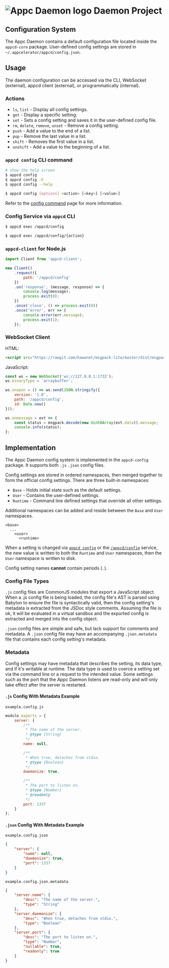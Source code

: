 # ![Appc Daemon logo](../images/appc-daemon.png) Daemon Project

## Configuration System

The Appc Daemon contains a default configuration file located inside the `appcd-core` package.
User-defined config settings are stored in `~/.appcelerator/appcd/config.json`.

## Usage

The daemon configuration can be accessed via the CLI, WebSocket (external), appcd client
(external), or programmatically (internal).

### Actions

 * `ls`, `list` - Display all config settings.
 * `get` - Display a specific setting.
 * `set` - Sets a config setting and saves it in the user-defined config file.
 * `rm`, `delete`, `remove`, `unset` - Remove a config setting.
 * `push` - Add a value to the end of a list.
 * `pop` - Remove the last value in a list.
 * `shift` - Removes the first value in a list.
 * `unshift` - Add a value to the beginning of a list.

### `appcd config` CLI command

```sh
# show the help screen
$ appcd config
$ appcd config -h
$ appcd config --help

$ appcd config [options] <action> [<key>] [<value>]
```

Refer to the [config command](Commands/config.md) page for more information.

### Config Service via `appcd` CLI

```sh
$ appcd exec /appcd/config

$ appcd exec /appcd/config/{action}
```

### `appcd-client` for Node.js

```js
import Client from 'appcd-client';

new Client()
	.request({
		path: '/appcd/config'
	})
	.on('response', (message, response) => {
		console.log(message);
		process.exit(0);
	})
	.once('close', () => process.exit(0))
	.once('error', err => {
		console.error(err.message);
		process.exit(1);
	});
```

### WebSocket Client

HTML:

```html
<script src="https://rawgit.com/kawanet/msgpack-lite/master/dist/msgpack.min.js"></script>
```

JavaScript:

```js
const ws = new WebSocket('ws://127.0.0.1:1732');
ws.binaryType = 'arraybuffer';

ws.onopen = () => ws.send(JSON.stringify({
    version: '1.0',
    path: '/appcd/config',
    id: Date.now()
}));

ws.onmessage = evt => {
	const status = msgpack.decode(new Uint8Array(evt.data)).message;
    console.info(status);
};
```

## Implementation

The Appc Daemon config system is implemented in the `appcd-config` package. It supports both `.js`
`.json` config files.

Config settings are stored in ordered namespaces, then merged together to form the official config
settings. There are three built-in namespaces:

 * `Base` - Holds initial state such as the default settings.
 * `User` - Contains the user-defined settings.
 * `Runtime` - Command line defined settings that override all other settings.

Additional namespaces can be added and reside between the `Base` and `User` namespaces.

```
<base>
  ...
    <user>
      <runtime>
```

When a setting is changed via [`appcd config`](../Commands/config.md) or the
[`/appcd/config`](../Services/config.md) service, the new value is written to both the `Runtime` and
`User` namespaces, then the `User` namespace is written to disk.

Config setting names __cannot__ contain periods (`.`).

### Config File Types

`.js` config files are CommonJS modules that export a JavaScript object. When a .js config file is
being loaded, the config file's AST is parsed using Babylon to ensure the file is syntactically
valid, then the config setting's metadata is extracted from the JSDoc style comments. Assuming the
file is ok, it will be evaluated in a virtual sandbox and the exported config is extracted and
merged into the config object.

`.json` config files are simple and safe, but lack support for comments and metadata. A `.json`
config file may have an accompanying `.json.metadata` file that contains each config setting's
metadata.

### Metadata

Config settings may have metadata that describes the setting, its data type, and if it's writable at
runtime. The data type is used to coerce a setting set via the command line or a request to the
intended value. Some settings such as the port that the Appc Daemon listens are read-only and will
only take effect after the server is restarted.

#### `.js` Config With Metadata Example

`example.config.js`

```javascript
module.exports = {
    server: {
        /**
         * The name of the server.
         * @type {String}
         */
        name: null,

        /**
         * When true, detaches from stdio.
         * @type {Boolean}
         */
        daemonize: true,

        /**
         * The port to listen on.
         * @type {Number}
         * @readonly
         */
        port: 1337
    }
};
```

#### `.json` Config With Metadata Example

`example.config.json`

```json
{
    "server": {
        "name": null,
        "daemonize": true,
        "port": 1337
    }
}
```

`example.config.json.metadata`

```json
{
    "server.name": {
        "desc": "The name of the server.",
        "type": "String"
    },
    "server.daemonize": {
        "desc": "When true, detaches from stdio.",
        "type": "Boolean"
    },
    "server.port": {
        "desc": "The port to listen on.",
        "type": "Number",
        "nullable": true,
        "readonly": true
    }
}
```

